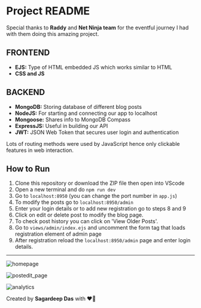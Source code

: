# Project README

Special thanks to **Raddy** and **Net Ninja team** for the eventful journey I had with them doing this amazing project.

## FRONTEND
- **EJS:** Type of HTML embedded JS which works similar to HTML
- **CSS and JS**

## BACKEND
- **MongoDB:** Storing database of different blog posts
- **NodeJS:** For starting and connecting our app to localhost
- **Mongoose:** Shares info to MongoDB Compass
- **ExpressJS:** Useful in building our API
- **JWT:** JSON Web Token that secures user login and authentication

Lots of routing methods were used by JavaScript hence only clickable features in web interaction.

## How to Run
1. Clone this repository or download the ZIP file then open into VScode
2. Open a new terminal and do `npm run dev`
3. Go to `localhost:8950` (you can change the port number in `app.js`)
4. To modify the posts go to `localhost:8950/admin`
5. Enter your login details or to add new registration go to steps 8 and 9
6. Click on edit or delete post to modify the blog page.
7. To check post history you can click on 'View Older Posts'.
8. Go to `views/admin/index.ejs` and uncomment the form tag that loads registration element of admin page
9. After registration reload the `localhost:8950/admin` page and enter login details.

---

![homepage](https://github.com/SDpDas/Blogging-website/assets/104672899/82b524c3-f675-4b12-a24b-ce85d2b07bc3)

![postedit_page](https://github.com/SDpDas/Blogging-website/assets/104672899/3127fdbc-2b13-4b3d-bd15-2574da12eba5)

![analytics](https://github.com/SDpDas/Blogging-website/assets/104672899/cee8036e-dc23-423f-99b9-976a422aa56e)

Created by **Sagardeep Das** with ❤️‍🔥
